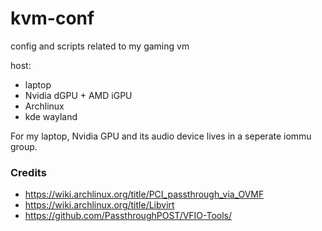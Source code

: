 # kvm-conf
config and scripts related to my gaming vm

host:
* laptop
* Nvidia dGPU + AMD iGPU
* Archlinux
* kde wayland

For my laptop, Nvidia GPU and its audio device lives in a seperate iommu group.

### Credits
* https://wiki.archlinux.org/title/PCI_passthrough_via_OVMF
* https://wiki.archlinux.org/title/Libvirt
* https://github.com/PassthroughPOST/VFIO-Tools/
